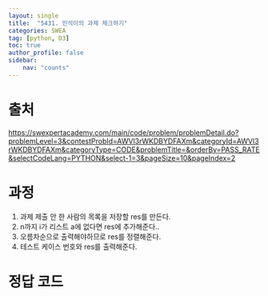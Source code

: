 ```yaml
---
layout: single
title:  "5431. 민석이의 과제 체크하기"
categories: SWEA
tag: [python, D3]
toc: true
author_profile: false
sidebar:
    nav: "counts"
---
```


# 출처
<https://swexpertacademy.com/main/code/problem/problemDetail.do?problemLevel=3&contestProbId=AWVl3rWKDBYDFAXm&categoryId=AWVl3rWKDBYDFAXm&categoryType=CODE&problemTitle=&orderBy=PASS_RATE&selectCodeLang=PYTHON&select-1=3&pageSize=10&pageIndex=2>

  
  
# 과정
1. 과제 제출 안 한 사람의 목록을 저장할 res를 만든다.
2. n까지 i가 리스트 a에 없다면 res에 추가해준다..
3. 오름차순으로 출력해야하므로 res를 정렬해준다.
4. 테스트 케이스 번호와 res를 출력해준다.





# 정답 코드
<script src="https://gist.github.com/kghees/5142389582695f6383514567c56cff05.js"></script>